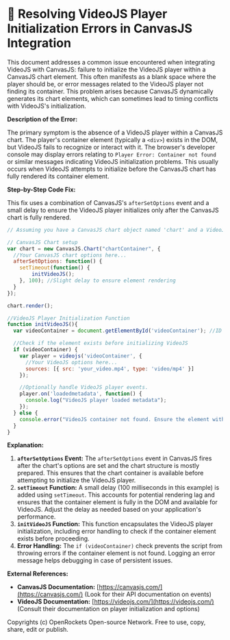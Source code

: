 # 🐞 Resolving VideoJS Player Initialization Errors in CanvasJS Integration


This document addresses a common issue encountered when integrating VideoJS with CanvasJS: failure to initialize the VideoJS player within a CanvasJS chart element. This often manifests as a blank space where the player should be, or error messages related to the VideoJS player not finding its container.  This problem arises because CanvasJS dynamically generates its chart elements, which can sometimes lead to timing conflicts with VideoJS's initialization.

**Description of the Error:**

The primary symptom is the absence of a VideoJS player within a CanvasJS chart. The player's container element (typically a `<div>`) exists in the DOM, but VideoJS fails to recognize or interact with it.  The browser's developer console may display errors relating to  `Player Error: Container not found` or similar messages indicating VideoJS initialization problems.  This usually occurs when VideoJS attempts to initialize before the CanvasJS chart has fully rendered its container element.

**Step-by-Step Code Fix:**

This fix uses a combination of CanvasJS's `afterSetOptions` event and a small delay to ensure the VideoJS player initializes only after the CanvasJS chart is fully rendered.

```javascript
// Assuming you have a CanvasJS chart object named 'chart' and a VideoJS player initialization function named 'initVideoJS'

// CanvasJS Chart setup
var chart = new CanvasJS.Chart("chartContainer", {
  //Your CanvasJS chart options here...
  afterSetOptions: function() {
    setTimeout(function() {
        initVideoJS();
    }, 100); //Slight delay to ensure element rendering
  }
});

chart.render();

//VideoJS Player Initialization Function
function initVideoJS(){
  var videoContainer = document.getElementById('videoContainer'); //ID of the div within CanvasJS chart area.

  //Check if the element exists before initializing VideoJS
  if (videoContainer) {
    var player = videojs('videoContainer', {
      //Your VideoJS options here...
      sources: [{ src: 'your_video.mp4', type: 'video/mp4' }]
    });

    //Optionally handle VideoJS player events.
    player.on('loadedmetadata', function() {
      console.log("VideoJS player loaded metadata");
    });
  } else {
    console.error("VideoJS container not found. Ensure the element with id 'videoContainer' exists within the CanvasJS chart area.");
  }
}
```

**Explanation:**

1. **`afterSetOptions` Event:** The `afterSetOptions` event in CanvasJS fires after the chart's options are set and the chart structure is mostly prepared. This ensures that the chart container is available before attempting to initialize the VideoJS player.
2. **`setTimeout` Function:**  A small delay (100 milliseconds in this example) is added using `setTimeout`. This accounts for potential rendering lag and ensures that the container element is fully in the DOM and available for VideoJS.  Adjust the delay as needed based on your application's performance.
3. **`initVideoJS` Function:** This function encapsulates the VideoJS player initialization, including error handling to check if the container element exists before proceeding.
4. **Error Handling:** The `if (videoContainer)` check prevents the script from throwing errors if the container element is not found.  Logging an error message helps debugging in case of persistent issues.

**External References:**

* **CanvasJS Documentation:** [https://canvasjs.com/](https://canvasjs.com/)  (Look for their API documentation on events)
* **VideoJS Documentation:** [https://videojs.com/](https://videojs.com/) (Consult their documentation on player initialization and options)

Copyrights (c) OpenRockets Open-source Network. Free to use, copy, share, edit or publish.

